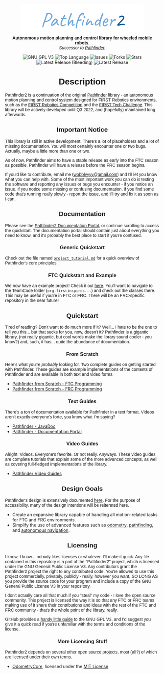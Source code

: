 <link rel="preconnect" href="https://fonts.googleapis.com">
<link rel="preconnect" href="https://fonts.gstatic.com" crossorigin>
<link href="https://fonts.googleapis.com/css2?family=Roboto&display=swap" rel="stylesheet">

<style>
p {
  font-family: 'Robot', sans-serif;
}

h1, h2, h3, h4 {
  font-family: 'Robot', sans-serif;
}
</style>

<p align="center">
<img src="media/pathfinder2-logo.png" alt="Pathfinder2">
<br>
<b>Autonomous motion planning and control library for wheeled mobile robots.</b>
<br>
<i>Successor to <a href="https://github.com/Wobblyyyy/Pathfinder">Pathfinder</a>.</i>
</p>

<div align="center">
<img alt="GNU GPL V3" src="https://img.shields.io/github/license/Wobblyyyy/Pathfinder2">
<img alt="Top Language" src="https://img.shields.io/github/languages/top/wobblyyyy/Pathfinder2">
<img alt="Issues" src="https://img.shields.io/github/issues/Wobblyyyy/Pathfinder2">
<img alt="Forks" src="https://img.shields.io/github/forks/Wobblyyyy/Pathfinder2">
<img alt="Stars" src="https://img.shields.io/github/stars/Wobblyyyy/Pathfinder2">
<img alt="Latest Release (Bleeding)" src="https://img.shields.io/github/v/release/wobblyyyy/Pathfinder2?include_prereleases">
<img alt="Latest Release" src="https://img.shields.io/github/v/release/wobblyyyy/Pathfinder2">
</div>

<h1 align="center">Description</h1>

Pathfinder2 is a continuation of the
original [Pathfinder](https://github.com/Wobblyyyy/Pathfinder)
library - an autonomous motion planning and control system designed for FIRST
Robotics environments, such as
the [FIRST Robotics Competition](https://www.firstinspires.org/robotics/frc) and
the
[FIRST Tech Challenge](https://www.firstinspires.org/robotics/ftc). This library
will be actively developed until Q3 2022, and (hopefully) maintained long
afterwards. 

<h2 align="center">Important Notice</h2>

This library is still in active development. There's a lot of placeholders and a
lot of missing documentation. You will most certainly encounter one or two bugs.
Actually, maybe a little more than one or two.

As of now, Pathfinder aims to have a stable release as early into the FTC season
as possible. Pathfinder will have a release before the FRC season begins.

If you'd like to contribute, email
me ([wobblyyyy@gmail.com](mailto:wobblyyyy@gmail.com)) and I'll let you know
what you can help with. Some of the most important work you can do is testing
the software and reporting any issues or bugs you encounter - if you notice an
issue, if you notice some missing or confusing documentation, if you find some
code that's running really slowly - report the issue, and I'll try and fix it as
soon as I can.

<h2 align="center">Documentation</h2>

Please see the [Pathfinder2 Documentation Portal](https://google.com), or
continue scrolling to access the quickstart. The documentation portal should
contain just about everything you need to know, and it's probably the best place
to start if you're confused.

<h3 align="center">Generic Quickstart</h3>

Check out the file
named [`project_tutorial.md`](https://github.com/Wobblyyyy/Pathfinder2/blob/master/project_tutorial.md)
for a quick overview of Pathfinder's core principles.

<h3 align="center">FTC Quickstart and Example</h3>

We now have an example project! Check it
out [here](https://github.com/Wobblyyyy/Pathfinder2Ftc). You'll want to navigate
to the TeamCode folder (`org.firstinspires...`) and check out the classes there.
This may be useful if you're in FTC or FRC. There will be an FRC-specific
repository in the near future!

<h2 align="center">Quickstart</h2>

Tired of reading? Don't want to do much more if it? Well... I hate to be the one
to tell you this... but that sucks for you, now, doesn't it? Pathfinder is a
gigantic library, (not really gigantic, but cool words make the library sound
cooler - you know?) and, such, it has... quite the abundance of documentation.

<h3 align="center">From Scratch</h3>

Here's what you're *probably* looking for. Two complete guides on getting
started with Pathfinder. These guides are example implementations of the
contents of Pathfinder and are available in both text and video forms.

- [Pathfinder from Scratch - FTC Programming](https://google.com)
- [Pathfinder from Scratch - FRC Programming](https://google.com)

<h3 align="center">Text Guides</h3>

There's a ton of documentation available for Pathfinder in a text format. Videos
aren't exactly everyone's forte, you know what I'm saying?

- [Pathfinder - JavaDoc](https://google.com)
- [Pathfinder - Documentation Portal](https://google.com)

<h3 align="center">Video Guides</h3>

Alright. Videos. Everyone's favorite. Or not really. Anyways. These video guides
are complete tutorials that explain some of the more advanced concepts, as well
as covering full-fledged implementations of the library.

- [Pathfinder Video Guides](https://google.com)

<h2 align="center">Design Goals</h2>

Pathfinder's design is extensively documented [here](https://google.com). For
the purpose of accessibility, many of the design intentions will be reiterated
here.

- Create an expansive library capable of handling all motion-related tasks for
  FTC and FRC environments. 
- Simplify the use of advanced features such
  as [odometry](https://en.wikipedia.org/wiki/Odometry),
  [pathfinding](https://en.wikipedia.org/wiki/Pathfinding),
  and [autonomous navigation](https://inertialsense.com/autonomous-navigation-autonomous-robotics-101/). 

<h2 align="center">Licensing</h2>

I know, I know... nobody likes licenses or whatever. I'll make it quick. Any
file contained in this repository is a part of the "Pathfinder2" project, which
is licensed under the GNU General Public License V3. Any contributors grant the
Pathfinder2 project the right to any contributed code. You're allowed to use
this project commercially, privately, publicly - really, however you want, SO
LONG AS you provide the source code for your program and include a copy of the
GNU General Public License V3 in your repository.

I don't actually care all that much if you "steal" my code - I love the open
source community. This project is licensed the way it is so that any FTC or FRC
teams making use of it share their contributions and ideas with the rest of the
FTC and FRC community - that's the whole point of the library, really.

GitHub provides
a [handy little guide](https://github.com/Wobblyyyy/Pathfinder2/blob/master/license.md)
to the GNU GPL V3, and I'd suggest you give it a quick read if you're unfamiliar
with the terms and conditions of the license.

<h3 align="center">More Licensing Stuff</h3>

Pathfinder2 depends on several other open source projects, most (all?) of which
are licensed under their own terms.

- [OdometryCore](https://github.com/tmthecoder/OdometryCore), licensed under
  the [MIT License](https://opensource.org/licenses/MIT)
